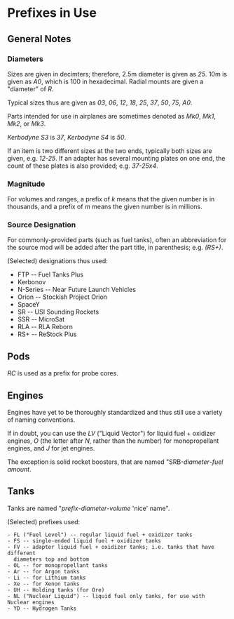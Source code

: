 # Prefixes in Use

## General Notes

### Diameters

Sizes are given in decimters; therefore, 2.5m diameter is given as *25*. 10m is
given as *A0*, which is 100 in hexadecimal. Radial mounts are given a
"diameter" of *R*.

Typical sizes thus are given as *03*, *06*, *12*, *18*, *25*, *37*, *50*, *75*,
*A0*.

Parts intended for use in airplanes are sometimes denoted as *Mk0*, *Mk1*,
*Mk2*, or *Mk3*.

*Kerbodyne S3* is *37*, *Kerbodyne S4* is *50*.

If an item is two different sizes at the two ends, typically both sizes are
given, e.g. *12-25*. If an adapter has several mounting plates on one end, the
count of these plates is also provided; e.g. *37-25x4*.

### Magnitude

For volumes and ranges, a prefix of *k* means that the given number is in
thousands, and a prefix of *m* means the given number is in millions.

### Source Designation

For commonly-provided parts (such as fuel tanks), often an abbreviation for the
source mod will be added after the part title, in parenthesis; e.g. *(RS+)*.

(Selected) designations thus used:

- FTP -- Fuel Tanks Plus
- Kerbonov
- N-Series -- Near Future Launch Vehicles
- Orion -- Stockish Project Orion
- SpaceY
- SR -- USI Sounding Rockets
- SSR -- MicroSat
- RLA -- RLA Reborn
- RS+ -- ReStock Plus

## Pods

*RC* is used as a prefix for probe cores.

## Engines

Engines have yet to be thoroughly standardized and thus still use a variety of
naming conventions.

If in doubt, you can use the *LV* ("Liquid Vector") for liquid fuel + oxidizer
engines, *O* (the letter after *N*, rather than the number) for monopropellant
engines, and *J* for jet engines.

The exception is solid rocket boosters, that are named "SRB-*diameter*-*fuel
amount*.

## Tanks

Tanks are named "*prefix*-*diameter*-*volume* 'nice' name".

(Selected) prefixes used:

    - FL ("Fuel Level") -- regular liquid fuel + oxidizer tanks
    - FS -- single-ended liquid fuel + oxidizer tanks
    - FV -- adapter liquid fuel + oxidizer tanks; i.e. tanks that have different
      diameters top and bottom
    - OL -- for monopropellant tanks
    - Ar -- for Argon tanks
    - Li -- for Lithium tanks
    - Xe -- for Xenon tanks
    - UH -- Holding tanks (for Ore)
    - NL ("Nuclear Liquid") -- liquid fuel only tanks, for use with Nuclear engines
    - YD -- Hydrogen Tanks
